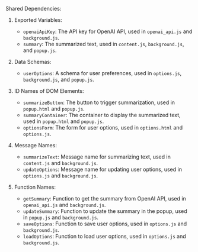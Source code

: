 Shared Dependencies:

1. Exported Variables:
   - `openaiApiKey`: The API key for OpenAI API, used in `openai_api.js` and `background.js`.
   - `summary`: The summarized text, used in `content.js`, `background.js`, and `popup.js`.

2. Data Schemas:
   - `userOptions`: A schema for user preferences, used in `options.js`, `background.js`, and `popup.js`.

3. ID Names of DOM Elements:
   - `summarizeButton`: The button to trigger summarization, used in `popup.html` and `popup.js`.
   - `summaryContainer`: The container to display the summarized text, used in `popup.html` and `popup.js`.
   - `optionsForm`: The form for user options, used in `options.html` and `options.js`.

4. Message Names:
   - `summarizeText`: Message name for summarizing text, used in `content.js` and `background.js`.
   - `updateOptions`: Message name for updating user options, used in `options.js` and `background.js`.

5. Function Names:
   - `getSummary`: Function to get the summary from OpenAI API, used in `openai_api.js` and `background.js`.
   - `updateSummary`: Function to update the summary in the popup, used in `popup.js` and `background.js`.
   - `saveOptions`: Function to save user options, used in `options.js` and `background.js`.
   - `loadOptions`: Function to load user options, used in `options.js` and `background.js`.